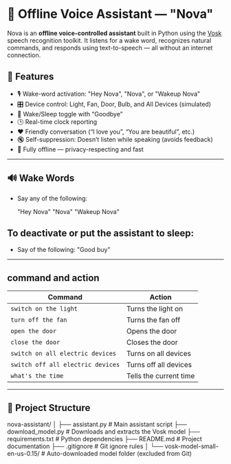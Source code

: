 # 🧠 Offline Voice Assistant — "Nova"

Nova is an **offline voice-controlled assistant** built in Python using the [Vosk](https://alphacephei.com/vosk/) speech recognition toolkit. It listens for a wake word, recognizes natural commands, and responds using text-to-speech — all without an internet connection.

## 🌟 Features

- 🎙️ Wake-word activation: "Hey Nova", "Nova", or "Wakeup Nova"
- 🎛️ Device control: Light, Fan, Door, Bulb, and All Devices (simulated)
- 🔁 Wake/Sleep toggle with “Goodbye”
- 🕒 Real-time clock reporting
- ❤️ Friendly conversation (“I love you”, “You are beautiful”, etc.)
- 🔇 Self-suppression: Doesn’t listen while speaking (avoids feedback)
- 🧠 Fully offline — privacy-respecting and fast

---

## 🔊 Wake Words
-  Say any of the following:

    "Hey Nova"
      "Nova"
    "Wakeup Nova"

## To deactivate or put the assistant to sleep:
-  Say of the following:
     "Good buy"
---

## command and action

| Command                           | Action                  |
| --------------------------------- | ----------------------- |
| `switch on the light`             | Turns the light on      |
| `turn off the fan`                | Turns the fan off       |
| `open the door`                   | Opens the door          |
| `close the door`                  | Closes the door         |
| `switch on all electric devices`  | Turns on all devices    |
| `switch off all electric devices` | Turns off all devices   |
| `what's the time`                 | Tells the current time  |
        
---

## 📂 Project Structure

nova-assistant/
│
├── assistant.py              # Main assistant script
├── download_model.py         # Downloads and extracts the Vosk model
├── requirements.txt          # Python dependencies
├── README.md                 # Project documentation
├── .gitignore                # Git ignore rules
│
└── vosk-model-small-en-us-0.15/   # Auto-downloaded model folder (excluded from Git)

